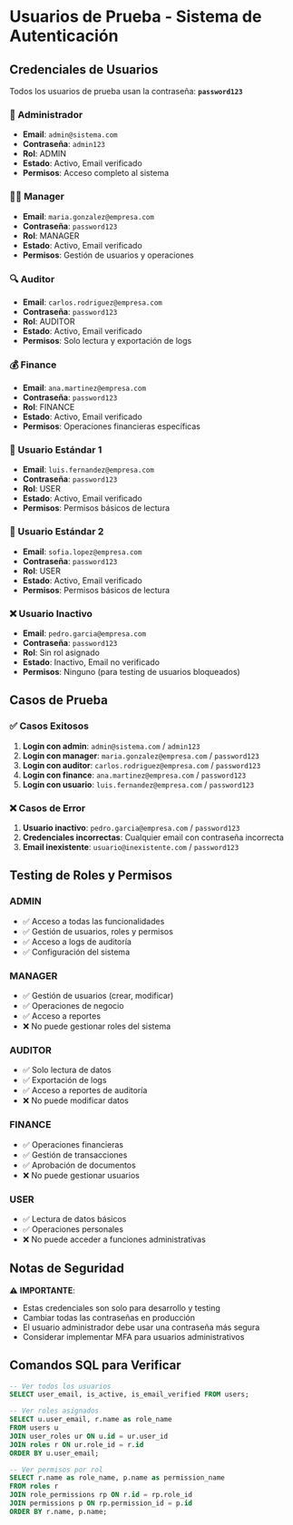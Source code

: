 # Usuarios de Prueba - Sistema de Autenticación

## Credenciales de Usuarios

Todos los usuarios de prueba usan la contraseña: **`password123`**

### 👑 Administrador
- **Email**: `admin@sistema.com`
- **Contraseña**: `admin123`
- **Rol**: ADMIN
- **Estado**: Activo, Email verificado
- **Permisos**: Acceso completo al sistema

### 👨‍💼 Manager
- **Email**: `maria.gonzalez@empresa.com`
- **Contraseña**: `password123`
- **Rol**: MANAGER
- **Estado**: Activo, Email verificado
- **Permisos**: Gestión de usuarios y operaciones

### 🔍 Auditor
- **Email**: `carlos.rodriguez@empresa.com`
- **Contraseña**: `password123`
- **Rol**: AUDITOR
- **Estado**: Activo, Email verificado
- **Permisos**: Solo lectura y exportación de logs

### 💰 Finance
- **Email**: `ana.martinez@empresa.com`
- **Contraseña**: `password123`
- **Rol**: FINANCE
- **Estado**: Activo, Email verificado
- **Permisos**: Operaciones financieras específicas

### 👤 Usuario Estándar 1
- **Email**: `luis.fernandez@empresa.com`
- **Contraseña**: `password123`
- **Rol**: USER
- **Estado**: Activo, Email verificado
- **Permisos**: Permisos básicos de lectura

### 👤 Usuario Estándar 2
- **Email**: `sofia.lopez@empresa.com`
- **Contraseña**: `password123`
- **Rol**: USER
- **Estado**: Activo, Email verificado
- **Permisos**: Permisos básicos de lectura

### ❌ Usuario Inactivo
- **Email**: `pedro.garcia@empresa.com`
- **Contraseña**: `password123`
- **Rol**: Sin rol asignado
- **Estado**: Inactivo, Email no verificado
- **Permisos**: Ninguno (para testing de usuarios bloqueados)

## Casos de Prueba

### ✅ Casos Exitosos
1. **Login con admin**: `admin@sistema.com` / `admin123`
2. **Login con manager**: `maria.gonzalez@empresa.com` / `password123`
3. **Login con auditor**: `carlos.rodriguez@empresa.com` / `password123`
4. **Login con finance**: `ana.martinez@empresa.com` / `password123`
5. **Login con usuario**: `luis.fernandez@empresa.com` / `password123`

### ❌ Casos de Error
1. **Usuario inactivo**: `pedro.garcia@empresa.com` / `password123`
2. **Credenciales incorrectas**: Cualquier email con contraseña incorrecta
3. **Email inexistente**: `usuario@inexistente.com` / `password123`

## Testing de Roles y Permisos

### ADMIN
- ✅ Acceso a todas las funcionalidades
- ✅ Gestión de usuarios, roles y permisos
- ✅ Acceso a logs de auditoría
- ✅ Configuración del sistema

### MANAGER
- ✅ Gestión de usuarios (crear, modificar)
- ✅ Operaciones de negocio
- ✅ Acceso a reportes
- ❌ No puede gestionar roles del sistema

### AUDITOR
- ✅ Solo lectura de datos
- ✅ Exportación de logs
- ✅ Acceso a reportes de auditoría
- ❌ No puede modificar datos

### FINANCE
- ✅ Operaciones financieras
- ✅ Gestión de transacciones
- ✅ Aprobación de documentos
- ❌ No puede gestionar usuarios

### USER
- ✅ Lectura de datos básicos
- ✅ Operaciones personales
- ❌ No puede acceder a funciones administrativas

## Notas de Seguridad

⚠️ **IMPORTANTE**: 
- Estas credenciales son solo para desarrollo y testing
- Cambiar todas las contraseñas en producción
- El usuario administrador debe usar una contraseña más segura
- Considerar implementar MFA para usuarios administrativos

## Comandos SQL para Verificar

```sql
-- Ver todos los usuarios
SELECT user_email, is_active, is_email_verified FROM users;

-- Ver roles asignados
SELECT u.user_email, r.name as role_name 
FROM users u 
JOIN user_roles ur ON u.id = ur.user_id 
JOIN roles r ON ur.role_id = r.id 
ORDER BY u.user_email;

-- Ver permisos por rol
SELECT r.name as role_name, p.name as permission_name
FROM roles r
JOIN role_permissions rp ON r.id = rp.role_id
JOIN permissions p ON rp.permission_id = p.id
ORDER BY r.name, p.name;
```



